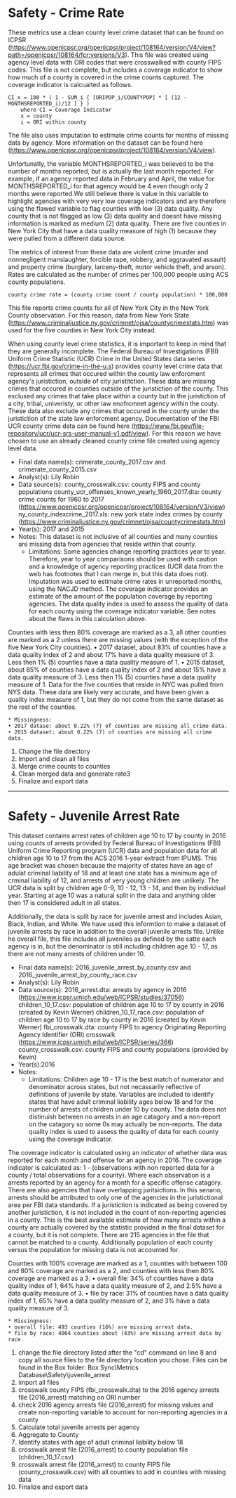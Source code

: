 # Safety - Crime Rate

These metrics use a clean county level crime dataset that can be found on ICPSR (https://www.openicpsr.org/openicpsr/project/108164/version/V4/view?path=/openicpsr/108164/fcr:versions/V3). This file was created using agency level data with ORI codes that were crosswalked with county FIPS codes. This file is not complete, but includes a coverage indicator to show how much of a county is covered in the crime counts captured. The coverage indicator is calcualted as follows. 

	CI_x = 100 * ( 1 - SUM_i { [ORIPOP_i/COUNTYPOP] * [ (12 - MONTHSREPORTED_i)/12 ] } )
 		where CI = Coverage Indicator
 		x = county
 		i = ORI within county

The file also uses imputation to estimate crime counts for months of missing data by agency. More information on the dataset can be found here (https://www.openicpsr.org/openicpsr/project/108164/version/V4/view). 

Unfortunatly, the variable MONTHSREPORTED_i was believed to be the number of months reported, but is actually the last month reported. For example, if an agency reported data in February and April, the value for MONTHSREPORTED_i for that agency would be 4 even though only 2 months were reported.We still believe there is value in this variable to highlight agencies with very very low coverage indicators and are therefore using the flawed variable to flag counties with low (3) data quality. Any county that is not flagged as low (3) data quality and doesnt have missing information is marked as medium (2) data quality. There are five counties in New York City that have a data quality measure of high (1) because they were pulled from a different data source. 

The metrics of interest from these data are violent crime (murder and nonnegligent manslaughter, forcible rape, robbery, and aggravated assault) and property crime (burglary, larceny-theft, motor vehicle theft, and arson). Rates are calculated as the number of crimes per 100,000 people using ACS county populations.  

	county crime rate = (county crime count / county population) * 100,000

This file reports crime counts for all of New York City in the New York County observation. For this reason, data from New York State (https://www.criminaljustice.ny.gov/crimnet/ojsa/countycrimestats.htm) was used for the five counties in New York City instead. 

When using county level crime statistics, it is important to keep in mind that they are generally incomplete. The Federal Bureau of Investigations (FBI) Uniform Crime Statistic (UCR) Crime in the United States data series (https://ucr.fbi.gov/crime-in-the-u.s) provides county level crime data that represents all crimes that occured within the county law enforcment agency's juristiction, outside of city juristitction. These data are missing crimes that occured in counties outside of the juristiction of the county. This exclused any crimes that take place within a county but in the juristiction of a city, tribal, univeristy, or other law enofrcmnet agency within the couty. These data also exclude any crimes that occured in the county under the juristiction of the state law enforcment agency. Documentation of the FBI UCR county crime data can be found here (https://www.fbi.gov/file-repository/ucr/ucr-srs-user-manual-v1.pdf/view). For this reason we have chosen to use an already cleaned county crime file created using agency level data. 

* Final data name(s): crimerate_county_2017.csv and crimerate_county_2015.csv
* Analyst(s): Lily Robin
* Data source(s):
	county_crosswalk.csv: county FIPS and county populations
	county_ucr_offenses_known_yearly_1960_2017.dta: county crime counts for 1960 to 2017 (https://www.openicpsr.org/openicpsr/project/108164/version/V3/view)
	ny_county_indexcrime_2017.xls: new york state index crimes by county (https://www.criminaljustice.ny.gov/crimnet/ojsa/countycrimestats.htm)
* Year(s): 2017 and 2015
* Notes: This dataset is not inclusive of all counties and many counties are missing data from agencies that reside within that county. 
    * Limitations: Some agencies change reporting practices year to year. Therefore, year to year comparisons should be used with caution and a knowledge of agency reporting practices (UCR data from the web has footnotes that I can merge in, but this data does not). Imputation was used to estimate crime rates in unreported months, using the NACJD method. The coverage indicator provides an estimate of the amount of the population coverage by reporting agencies. The data quality index is used to assess the quality of data for each county using the coverage indicator variable. See notes about the flaws in this calculation above. 

Counties with less then 80% coverage are marked as a 3, all other counties are marked as a 2 unless there are missing values (with the exception of the five New York City counties). 
	• 2017 dataset, about 83% of counties have a data quality index of 2 and about 17% have a data quality measure of 3. Less then 1% (5) counties have a data quality measure of 1.
	• 2015 dataset, about 85% of counties have a data quality index of 2 and about 15% have a data quality measure of 3. Less then 1% (5) counties have a data quality measure of 1. 
Data for the five counties that reside in NYC was pulled from NYS data. These data are likely very accurate, and have been given a quality index measure of 1, but they do not come from the same dataset as the rest of the counties. 

    * Missingness: 
	• 2017 datase: about 0.22% (7) of counties are missing all crime data.
	• 2015 dataset: about 0.22% (7) of counties are missing all crime data.

1. Change the file directory
2. Import and clean all files
3. Merge crime counts to counties
4. Clean merged data and generate rate3
5. Finalize and export data

----------------

# Safety - Juvenile Arrest Rate

This dataset contains arrest rates of children age 10 to 17 by county in 2016 using counts of arrests provided by Federal Bureau of Investigations (FBI) Uniform Crime Reporting program (UCR) data and population data for all children age 10 to 17 from the ACS 2016 1-year extract from IPUMS. This age bracket was chosen because the majority of states have an age of adulat criminal liability of 18 and at least one state has a minimum age of crminal liability of 12, and arrests of very young children are unlikely. The UCR data is split by children age 0-9, 10 - 12, 13 - 14, and then by individual year. Starting at age 10 was a natural split in the data and anything older then 17 is considered adult in all states. 

Additionally, the data is split by race for juvenile arrest and includes Asian, Black, Indian, and White. We have used this informtion to make a dataset of juvenile arrests by race in addition to the overall juvenile arrests file. Unlike he overall file, this file includes all juveniles as defined by the satte each agency is in, but the denominator is still including children age 10 - 17, as there are not many arrests of children under 10. 

* Final data name(s): 2016_juvenile_arrest_by_county.csv and 2016_juvenile_arrest_by_county_race.csv
* Analyst(s): Lily Robin
* Data source(s):
	2016_arrest.dta: arrests by agency in 2016 (https://www.icpsr.umich.edu/web/ICPSR/studies/37056)
	children_10_17.csv: population of children age 10 to 17 by county in 2016 (created by Kevin Werner)
	children_10_17_race.csv: population of children age 10 to 17 by race by county in 2016 (created by Kevin Werner)
	fbi_crosswalk.dta: county FIPS to agency Originating Reporting Agency Identifier (ORI) crosswalk (https://www.icpsr.umich.edu/web/ICPSR/series/366)
	county_crosswalk.csv: county FIPS and county populations (provided by Kevin)
* Year(s):2016
* Notes: 
    * Limitations: Children age 10 - 17 is the best match of numerator and denominator across states, but not necassarily reflective of definitions of juvenile by state. Variables are included to identify states that have adult criminal liability ages below 18 and for the number of arrests of children under 10 by county. The data does not distinuish between no arrests in an age catagory and a non-report on the catagory so some 0s may actually be non-reports. The data quality index is used to assess the quality of data for each county using the coverage indicator.

The coverage indicator is calculated using an indicator of whether data was reported for each month and offense for an agency in 2016. The coverage indicator is calculated as: 1 - (observations with non reported data for a county / total observations for a county). Where each observation is a arrests reported by an agency for a month for a specific offense catagory. There are also agencies that have overlapping juritsictions. In this senario, arrests should be attributed to only one of the agencies in the juristictional area per FBI data standards. If a juristiction is indicated as being covered by another juristiction, it is not included in the count of non-reporting agencies in a county. This is the best available estimate of how many arrests within a county are actually covered by the statistic provided in the final dataset for a county, but it is not complete. There are 215 agencies in the file that cannot be matched to a county. Additionally population of each county versus the population for missing data is not accounted for. 

Counties with 100% coverage are marked as a 1, counties with between 100 and 80% coverage are marked as a 2, and counties with less then 80% coverage are marked as a 3. 
	• overall file: 34% of counties have a data quality index of 1, 64% have a data quality measure of 2, and 2.5% have a data quality measure of 3. 
	• file by race: 31% of counties have a data quality index of 1, 65% have a data quality measure of 2, and 3% have a data quality measure of 3. 

    * Missingness: 
	• overall file: 493 counties (16%) are missing arrest data. 
	* file by race: 4064 counties about (43%) are missing arrest data by race. 

1. change the file directory listed after the "cd" command on line 8 and copy all source files to the file directory location you chose. Files can be found in the Box folder: Box Sync\Metrics Database\Safety\juvenile_arrest
2. import all files
3. crosswalk county FIPS (fbi_crosswalk.dta) to the 2016 agency arrests file (2016_arrest) matching on ORI number
4. check 2016 agency arrests file (2016_arrest) for missing values and create non-reporting variable to account for non-reporting agencies in a county
5. Calculate total juvenile arrests per agency
6. Aggregate to County
7. Identify states with age of adult criminal liability below 18
8. crosswalk arrest file (2016_arrest) to county population file (children_10_17.csv)
9. crosswalk arrest file (2016_arrest) to county FIPS file (county_crosswalk.csv) with all counties to add in counties with missing data
10. Finalize and export data